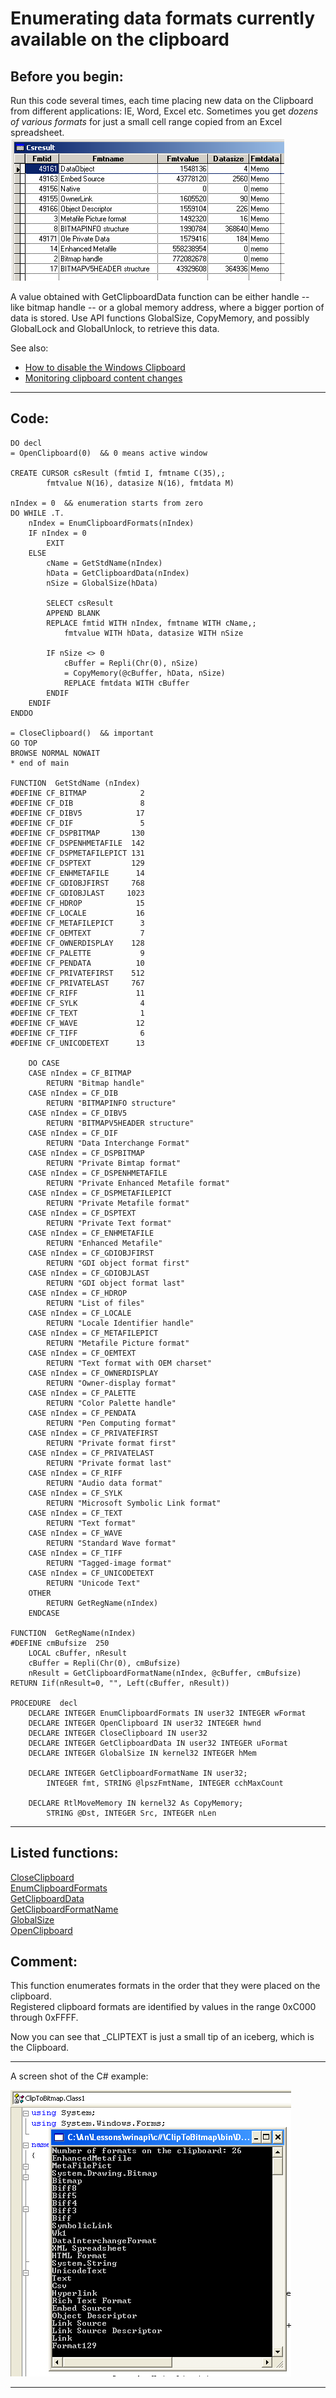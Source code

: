 
# Enumerating data formats currently available on the clipboard

## Before you begin:
Run this code several times, each time placing new data on the Clipboard from different applications: IE, Word, Excel etc. Sometimes you get *dozens of various formats* for just a small cell range copied from an Excel spreadsheet.  
![](../images/enumclip.png)  

A value obtained with GetClipboardData function can be either handle  -- like bitmap handle -- or a global memory address, where a bigger portion of data is stored. Use API functions GlobalSize, CopyMemory, and possibly GlobalLock and GlobalUnlock, to retrieve this data.  

See also:

* [How to disable the Windows Clipboard](sample_488.md)  
* [Monitoring clipboard content changes](sample_601.md)  
  
***  


## Code:
```foxpro  
DO decl
= OpenClipboard(0)  && 0 means active window

CREATE CURSOR csResult (fmtid I, fmtname C(35),;
		fmtvalue N(16), datasize N(16), fmtdata M)

nIndex = 0  && enumeration starts from zero
DO WHILE .T.
	nIndex = EnumClipboardFormats(nIndex)
	IF nIndex = 0
		EXIT
	ELSE
		cName = GetStdName(nIndex)
		hData = GetClipboardData(nIndex)
		nSize = GlobalSize(hData)
		
		SELECT csResult
		APPEND BLANK
		REPLACE fmtid WITH nIndex, fmtname WITH cName,;
			fmtvalue WITH hData, datasize WITH nSize

		IF nSize <> 0
			cBuffer = Repli(Chr(0), nSize)
			= CopyMemory(@cBuffer, hData, nSize)
			REPLACE fmtdata WITH cBuffer
		ENDIF
	ENDIF
ENDDO

= CloseClipboard()  && important
GO TOP
BROWSE NORMAL NOWAIT
* end of main

FUNCTION  GetStdName (nIndex)
#DEFINE CF_BITMAP            2
#DEFINE CF_DIB               8
#DEFINE CF_DIBV5            17
#DEFINE CF_DIF               5
#DEFINE CF_DSPBITMAP       130
#DEFINE CF_DSPENHMETAFILE  142
#DEFINE CF_DSPMETAFILEPICT 131
#DEFINE CF_DSPTEXT         129
#DEFINE CF_ENHMETAFILE      14
#DEFINE CF_GDIOBJFIRST     768
#DEFINE CF_GDIOBJLAST     1023
#DEFINE CF_HDROP            15
#DEFINE CF_LOCALE           16
#DEFINE CF_METAFILEPICT      3
#DEFINE CF_OEMTEXT           7
#DEFINE CF_OWNERDISPLAY    128
#DEFINE CF_PALETTE           9
#DEFINE CF_PENDATA          10
#DEFINE CF_PRIVATEFIRST    512
#DEFINE CF_PRIVATELAST     767
#DEFINE CF_RIFF             11
#DEFINE CF_SYLK              4
#DEFINE CF_TEXT              1
#DEFINE CF_WAVE             12
#DEFINE CF_TIFF              6
#DEFINE CF_UNICODETEXT      13

	DO CASE
	CASE nIndex = CF_BITMAP
		RETURN "Bitmap handle"
	CASE nIndex = CF_DIB
		RETURN "BITMAPINFO structure"
	CASE nIndex = CF_DIBV5
		RETURN "BITMAPV5HEADER structure"
	CASE nIndex = CF_DIF
		RETURN "Data Interchange Format"
	CASE nIndex = CF_DSPBITMAP
		RETURN "Private Bimtap format"
	CASE nIndex = CF_DSPENHMETAFILE
		RETURN "Private Enhanced Metafile format"
	CASE nIndex = CF_DSPMETAFILEPICT
		RETURN "Private Metafile format"
	CASE nIndex = CF_DSPTEXT
		RETURN "Private Text format"
	CASE nIndex = CF_ENHMETAFILE
		RETURN "Enhanced Metafile"
	CASE nIndex = CF_GDIOBJFIRST
		RETURN "GDI object format first"
	CASE nIndex = CF_GDIOBJLAST
		RETURN "GDI object format last"
	CASE nIndex = CF_HDROP
		RETURN "List of files"
	CASE nIndex = CF_LOCALE
		RETURN "Locale Identifier handle"
	CASE nIndex = CF_METAFILEPICT
		RETURN "Metafile Picture format"
	CASE nIndex = CF_OEMTEXT
		RETURN "Text format with OEM charset"
	CASE nIndex = CF_OWNERDISPLAY
		RETURN "Owner-display format"
	CASE nIndex = CF_PALETTE
		RETURN "Color Palette handle"
	CASE nIndex = CF_PENDATA
		RETURN "Pen Computing format"
	CASE nIndex = CF_PRIVATEFIRST
		RETURN "Private format first"
	CASE nIndex = CF_PRIVATELAST
		RETURN "Private format last"
	CASE nIndex = CF_RIFF
		RETURN "Audio data format"
	CASE nIndex = CF_SYLK
		RETURN "Microsoft Symbolic Link format"
	CASE nIndex = CF_TEXT
		RETURN "Text format"
	CASE nIndex = CF_WAVE
		RETURN "Standard Wave format"
	CASE nIndex = CF_TIFF
		RETURN "Tagged-image format"
	CASE nIndex = CF_UNICODETEXT
		RETURN "Unicode Text"
	OTHER
		RETURN GetRegName(nIndex)
	ENDCASE

FUNCTION  GetRegName(nIndex)
#DEFINE cmBufsize  250
	LOCAL cBuffer, nResult
	cBuffer = Repli(Chr(0), cmBufsize)
	nResult = GetClipboardFormatName(nIndex, @cBuffer, cmBufsize)
RETURN Iif(nResult=0, "", Left(cBuffer, nResult))

PROCEDURE  decl
	DECLARE INTEGER EnumClipboardFormats IN user32 INTEGER wFormat
	DECLARE INTEGER OpenClipboard IN user32 INTEGER hwnd
	DECLARE INTEGER CloseClipboard IN user32
	DECLARE INTEGER GetClipboardData IN user32 INTEGER uFormat
	DECLARE INTEGER GlobalSize IN kernel32 INTEGER hMem

	DECLARE INTEGER GetClipboardFormatName IN user32;
		INTEGER fmt, STRING @lpszFmtName, INTEGER cchMaxCount

	DECLARE RtlMoveMemory IN kernel32 As CopyMemory;
		STRING @Dst, INTEGER Src, INTEGER nLen  
```  
***  


## Listed functions:
[CloseClipboard](../libraries/user32/CloseClipboard.md)  
[EnumClipboardFormats](../libraries/user32/EnumClipboardFormats.md)  
[GetClipboardData](../libraries/user32/GetClipboardData.md)  
[GetClipboardFormatName](../libraries/user32/GetClipboardFormatName.md)  
[GlobalSize](../libraries/kernel32/GlobalSize.md)  
[OpenClipboard](../libraries/user32/OpenClipboard.md)  

## Comment:
This function enumerates formats in the order that they were placed on the clipboard.  
Registered clipboard formats are identified by values in the range 0xC000 through 0xFFFF.   
  
Now you can see that _CLIPTEXT is just a small tip of an iceberg, which is the Clipboard.  
  
* * *  
A screen shot of the C# example:  
  
<img src="images/enumclipcs.png">  
  
***  

